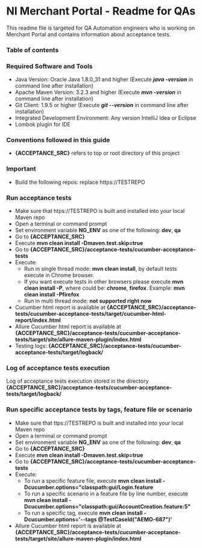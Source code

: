 # NI Merchant Portal - Readme for QAs
This readme file is targeted for QA Automation engineers who is working on 
Merchant Portal and contains information about acceptance tests.

### Table of contents


### Required Software and Tools
* Java Version: Oracle Java 1.8.0_31 and higher (Execute **_java -version_** in command line after installation)
* Apache Maven Version: 3.2.3 and higher (Execute **_mvn -version_** in command line after installation)
* Git Client: 1.9.5 or higher (Execute **_git --version_** in command line after installation)
* Integrated Development Environment: Any version IntelliJ Idea or Eclipse
* Lombok plugin for IDE

### Conventions followed in this guide
* **{ACCEPTANCE_SRC}** refers to top or root directory of this project

### Important
* Build the following repos:
<TODO> replace https://TESTREPO

### Run acceptance tests

* Make sure that htps://TESTREPO is built and installed into your local Maven repo
* Open a terminal or command prompt
* Set environment variable **NG_ENV** as one of the following: **dev**, **qa**
* Go to **{ACCEPTANCE_SRC}**
* Execute **mvn clean install -Dmaven.test.skip=true**
* Go to **{ACCEPTANCE_SRC}/acceptance-tests/cucumber-acceptance-tests**
* Execute:
    * Run in single thread mode: **mvn clean install**, by default tests execute in Chrome browser. 
    * If you want execute tests in other browsers please execute **mvn clean install -P<browser name>**, where <browser name> could be: **chrome**, **firefox**. Example: **mvn clean install -Pfirefox**
    * Run in multi thread mode: **not supported right now**
* Cucumber html report is available at **{ACCEPTANCE_SRC}/acceptance-tests/cucumber-acceptance-tests/target/cucumber-html-report/index.html**
* Allure Cucumber html report is available at **{ACCEPTANCE_SRC}/acceptance-tests/cucumber-acceptance-tests/target/site/allure-maven-plugin/index.html**
* Testing logs: **{ACCEPTANCE_SRC}/acceptance-tests/cucumber-acceptance-tests/target/logback/**


### Log of acceptance tests execution
Log of acceptance tests execution stored in the directory **{ACCEPTANCE_SRC}/acceptance-tests/cucumber-acceptance-tests/target/logback/**


### Run specific acceptance tests by tags, feature file or scenario
* Make sure that ttps://TESTREPO is built and installed into your local Maven repo
* Open a terminal or command prompt
* Set environment variable **NG_ENV** as one of the following: **dev**, **qa**
* Go to **{ACCEPTANCE_SRC}**
* Execute **mvn clean install -Dmaven.test.skip=true**
* Go to **{ACCEPTANCE_SRC}/acceptance-tests/cucumber-acceptance-tests**
* Execute:
    * To run a specific feature file, execute **mvn clean install -Dcucumber.options="classpath:gui/Login.feature**
    * To run a specific scenario in a feature file by line number, execute **mvn clean install -Dcucumber.options="classpath:gui/AccountCreation.feature:5"**
    * To run a specific tag, execute **mvn clean install -Dcucumber.options='--tags @TestCaseId("AEMO-687")'**
* Allure Cucumber html report is available at **{ACCEPTANCE_SRC}/acceptance-tests/cucumber-acceptance-tests/target/site/allure-maven-plugin/index.html**